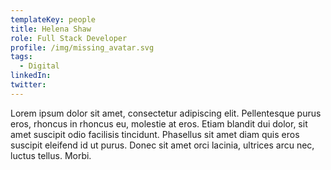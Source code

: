 ```yaml
---
templateKey: people
title: Helena Shaw
role: Full Stack Developer
profile: /img/missing_avatar.svg
tags:
  - Digital
linkedIn: 
twitter: 
---
```


Lorem ipsum dolor sit amet, consectetur adipiscing elit. Pellentesque purus eros, rhoncus in rhoncus eu, molestie at eros. Etiam blandit dui dolor, sit amet suscipit odio facilisis tincidunt. Phasellus sit amet diam quis eros suscipit eleifend id ut purus. Donec sit amet orci lacinia, ultrices arcu nec, luctus tellus. Morbi.